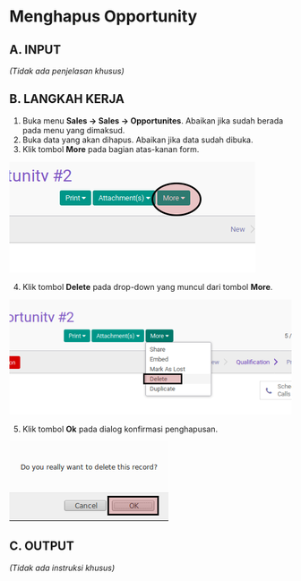 # Menghapus Opportunity

## A. INPUT

*(Tidak ada penjelasan khusus)*

## B. LANGKAH KERJA

1. Buka menu **Sales -> Sales -> Opportunites**. Abaikan jika sudah berada pada menu yang dimaksud.
2. Buka data yang akan dihapus. Abaikan jika data sudah dibuka.
3. Klik tombol **More** pada bagian atas-kanan form.

![](../../img/opportunity/tombol-more.png)

4. Klik tombol **Delete** pada drop-down yang muncul dari tombol **More**.

![](../../img/opportunity/tombol-hapus-form.png)

5. Klik tombol **Ok** pada dialog konfirmasi penghapusan.

![](../../img/opportunity/tombol-ok-hapus.png)

## C. OUTPUT

*(Tidak ada instruksi khusus)*
